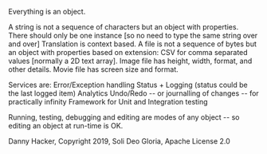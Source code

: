 Everything is an object.

A string is not a sequence of characters but an object with properties.
  There should only be one instance [so no need to type the same string over and over]
  Translation is context based.
A file is not a sequence of bytes but an object with properties based on extension:
CSV for comma separated values [normally a 2D text array].
Image file has height, width, format, and other details.
Movie file has screen size and format.

Services are:
  Error/Exception handling
  Status + Logging (status could be the last logged item)
  Analytics
  Undo/Redo -- or journalling of changes -- for practically infinity
  Framework for Unit and Integration testing
  

Running, testing, debugging and editing are modes of any object -- so editing an object at run-time is OK.




Danny Hacker, Copyright 2019, Soli Deo Gloria, Apache License 2.0
